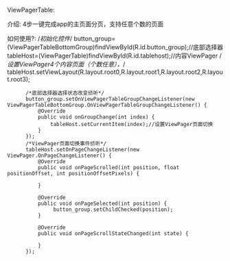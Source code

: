 ViewPagerTable:

介绍:
   4步一键完成app的主页面分页，支持任意个数的页面



如何使用?:
          /*初始化控件*/
          button_group=(ViewPagerTableBottomGroup)findViewById(R.id.button_group);//底部选择器
          tableHost=(ViewPagerTable)findViewById(R.id.tablehost);//内容ViewPager
          /*设置ViewPager4个内容页面（个数任意），*/
          tableHost.setViewLayout(R.layout.root0,R.layout.root1,R.layout.root2,R.layout.root3);

          /*底部选择器选择状态改变侦听*/
          button_group.setOnViewPagerTableGroupChangeListener(new ViewPagerTableBottomGroup.OnViewPagerTableGroupChangeListener() {
              @Override
              public void onGroupChange(int index) {
                  tableHost.setCurrentItem(index);//设置ViewPager页面切换
              }
          });
          /*ViewPager页面切换事件侦听*/
          tableHost.setOnPageChangeListener(new ViewPager.OnPageChangeListener() {
              @Override
              public void onPageScrolled(int position, float positionOffset, int positionOffsetPixels) {

              }

              @Override
              public void onPageSelected(int position) {
                   button_group.setChildChecked(position);
              }

              @Override
              public void onPageScrollStateChanged(int state) {

              }
          });